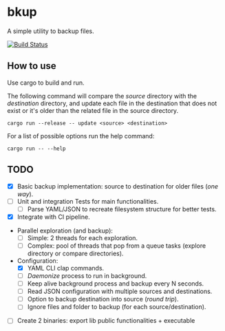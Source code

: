 # bkup

A simple utility to backup files.

[![Build Status](https://travis-ci.com/gliderkite/bkup.svg?token=KzGLQfTbGDZSnqr7k9KT&branch=master)](https://travis-ci.com/gliderkite/bkup)


## How to use

Use cargo to build and run.

The following command will compare the *source*
directory with the *destination* directory, and update each file in the destination
that does not exist or it's older than the related file in the source directory.

```
cargo run --release -- update <source> <destination>
```

For a list of possible options run the help command:

```
cargo run -- --help
```


## TODO

- [X] Basic backup implementation: source to destination for older files (*one way*).
- [ ] Unit and integration Tests for main functionalities.
    - [ ] Parse YAML/JSON to recreate filesystem structure for better tests.
- [X] Integrate with CI pipeline.
- Parallel exploration (and backup):
    - [ ] Simple: 2 threads for each exploration.
    - [ ] Complex: pool of threads that pop from a queue tasks (explore directory or
        compare directories).
- Configuration:
    - [X] YAML CLI clap commands.
    - [ ] *Daemonize* process to run in background.
    - [ ] Keep alive background process and backup every N seconds.
    - [ ] Read JSON configuration with multiple sources and destinations.
    - [ ] Option to backup destination into source (*round trip*).
    - [ ] Ignore files and folder to backup (for each source/destination).
- [ ] Create 2 binaries: export lib public functionalities + executable
